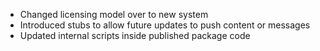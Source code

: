 * Changed licensing model over to new system
* Introduced stubs to allow future updates to push content or messages
* Updated internal scripts inside published package code